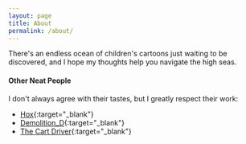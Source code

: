 ```yaml
---
layout: page
title: About
permalink: /about/
---
```


There's an endless ocean of children's cartoons just waiting to be discovered, and I hope my thoughts help you navigate the high seas.

#### Other Neat People

I don't always agree with their tastes, but I greatly respect their work:

* [Hox](http://hoxtranslations.blogspot.com/){:target="_blank"}
* [Demolition_D](https://www.youtube.com/user/DouchebagChocolat){:target="_blank"}
* [The Cart Driver](http://www.thecartdriver.com){:target="_blank"}